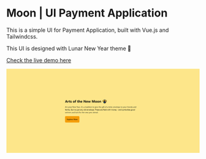 # Moon | UI Payment Application

This is a simple UI for Payment Application, built with Vue.js and Tailwindcss.

This UI is designed with Lunar New Year theme 🧧

[Check the live demo here](https://veeloo.github.io/moon)

![Moon UI Overview](./demo/moon.png)





